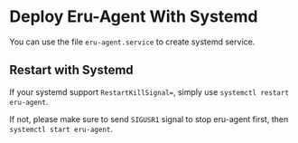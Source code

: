 Deploy Eru-Agent With Systemd
=====

You can use the file `eru-agent.service` to create systemd service.

Restart with Systemd
-----

If your systemd support `RestartKillSignal=`, simply use `systemctl restart eru-agent`.

If not, please make sure to send `SIGUSR1` signal to stop eru-agent first, then `systemctl start eru-agent`.  